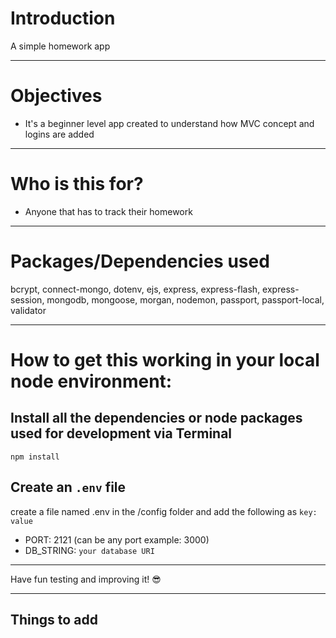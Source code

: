 

# Introduction

A simple homework app

---

# Objectives

- It's a beginner level app created to understand how MVC concept and logins are added

---

# Who is this for? 

- Anyone that has to track their homework

---

# Packages/Dependencies used 

bcrypt, connect-mongo, dotenv, ejs, express, express-flash, express-session, mongodb, mongoose, morgan, nodemon, passport, passport-local, validator

---

# How to get this working in your local node environment:

## Install all the dependencies or node packages used for development via Terminal

`npm install` 

## Create an `.env` file 
 create a file named .env in the /config folder and add the following as `key: value` 
  - PORT: 2121 (can be any port example: 3000) 
  - DB_STRING: `your database URI` 
 ---
 
 Have fun testing and improving it! 😎

---

## Things to add



